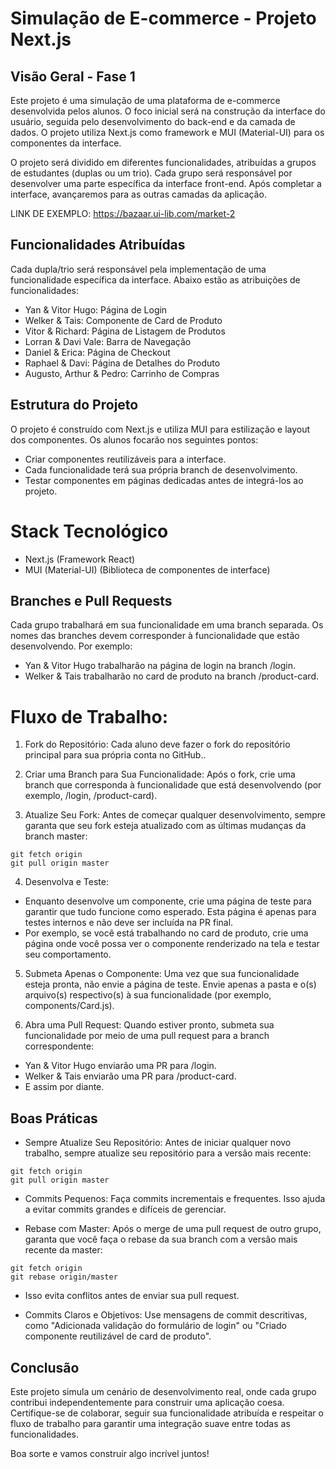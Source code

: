 

# Simulação de E-commerce - Projeto Next.js

## Visão Geral - Fase 1

Este projeto é uma simulação de uma plataforma de e-commerce desenvolvida pelos alunos. O foco inicial será na construção da interface do usuário, seguida pelo desenvolvimento do back-end e da camada de dados. O projeto utiliza Next.js como framework e MUI (Material-UI) para os componentes da interface.

O projeto será dividido em diferentes funcionalidades, atribuídas a grupos de estudantes (duplas ou um trio). Cada grupo será responsável por desenvolver uma parte específica da interface front-end. Após completar a interface, avançaremos para as outras camadas da aplicação.

LINK DE EXEMPLO: https://bazaar.ui-lib.com/market-2


## Funcionalidades Atribuídas

Cada dupla/trio será responsável pela implementação de uma funcionalidade específica da interface. Abaixo estão as atribuições de funcionalidades:

- Yan & Vitor Hugo: Página de Login
- Welker & Tais: Componente de Card de Produto
- Vitor & Richard: Página de Listagem de Produtos
- Lorran & Davi Vale: Barra de Navegação
- Daniel & Erica: Página de Checkout
- Raphael & Davi: Página de Detalhes do Produto
- Augusto, Arthur & Pedro: Carrinho de Compras

## Estrutura do Projeto

O projeto é construído com Next.js e utiliza MUI para estilização e layout dos componentes. Os alunos focarão nos seguintes pontos:

- Criar componentes reutilizáveis para a interface.
- Cada funcionalidade terá sua própria branch de desenvolvimento.
- Testar componentes em páginas dedicadas antes de integrá-los ao projeto.

# Stack Tecnológico 

- Next.js (Framework React)
- MUI (Material-UI) (Biblioteca de componentes de interface)

## Branches e Pull Requests

Cada grupo trabalhará em sua funcionalidade em uma branch separada. Os nomes das branches devem corresponder à funcionalidade que estão desenvolvendo. Por exemplo:

- Yan & Vitor Hugo trabalharão na página de login na branch /login.
- Welker & Tais trabalharão no card de produto na branch /product-card.

# Fluxo de Trabalho:

1. Fork do Repositório: Cada aluno deve fazer o fork do repositório principal para sua própria conta no GitHub..

2. Criar uma Branch para Sua Funcionalidade: Após o fork, crie uma branch que corresponda à funcionalidade que está desenvolvendo (por exemplo, /login, /product-card).

3. Atualize Seu Fork: Antes de começar qualquer desenvolvimento, sempre garanta que seu fork esteja atualizado com as últimas mudanças da branch master:

```
git fetch origin
git pull origin master
```

4. Desenvolva e Teste:

- Enquanto desenvolve um componente, crie uma página de teste para garantir que tudo funcione como esperado. Esta página é apenas para testes internos e não deve ser incluída na PR final.
- Por exemplo, se você está trabalhando no card de produto, crie uma página onde você possa ver o componente renderizado na tela e testar seu comportamento.

5. Submeta Apenas o Componente: Uma vez que sua funcionalidade esteja pronta, não envie a página de teste. Envie apenas a pasta e o(s) arquivo(s) respectivo(s) à sua funcionalidade (por exemplo, components/Card.js).

6. Abra uma Pull Request: Quando estiver pronto, submeta sua funcionalidade por meio de uma pull request para a branch correspondente:

- Yan & Vitor Hugo enviarão uma PR para /login.
- Welker & Tais enviarão uma PR para /product-card.
- E assim por diante.

## Boas Práticas

- Sempre Atualize Seu Repositório: Antes de iniciar qualquer novo trabalho, sempre atualize seu repositório para a versão mais recente:

```
git fetch origin
git pull origin master

```

- Commits Pequenos: Faça commits incrementais e frequentes. Isso ajuda a evitar commits grandes e difíceis de gerenciar.

- Rebase com Master: Após o merge de uma pull request de outro grupo, garanta que você faça o rebase da sua branch com a versão mais recente da master:

```
git fetch origin
git rebase origin/master

```

- Isso evita conflitos antes de enviar sua pull request.

- Commits Claros e Objetivos: Use mensagens de commit descritivas, como "Adicionada validação do formulário de login" ou "Criado componente reutilizável de card de produto".


## Conclusão

Este projeto simula um cenário de desenvolvimento real, onde cada grupo contribui independentemente para construir uma aplicação coesa. Certifique-se de colaborar, seguir sua funcionalidade atribuída e respeitar o fluxo de trabalho para garantir uma integração suave entre todas as funcionalidades.

Boa sorte e vamos construir algo incrível juntos!
